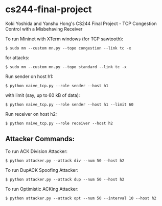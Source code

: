 # cs244-final-project
Koki Yoshida and Yanshu Hong's CS244 Final Project - TCP Congestion Control with a Misbehaving Receiver

To run Mininet with XTerm windows (for TCP sawtooth):
```
$ sudo mn --custom mn.py --topo congestion --link tc -x
```
for attacks:
```
$ sudo mn --custom mn.py --topo standard --link tc -x
```

Run sender on host h1:
```
$ python naive_tcp.py --role sender --host h1
```
with limit (say, up to 60 kB of data):
```
$ python naive_tcp.py --role sender --host h1 --limit 60
```

Run receiver on host h2:
```
$ python naive_tcp.py --role receiver --host h2
```

## Attacker Commands:
To run ACK Division Attacker:
```
$ python attacker.py --attack div --num 50 --host h2
```

To run DupACK Spoofing Attacker:
```
$ python attacker.py --attack dup --num 50 --host h2
```

To run Optimistic ACKing Attacker:
```
$ python attacker.py --attack opt --num 50 --interval 10 --host h2
```


